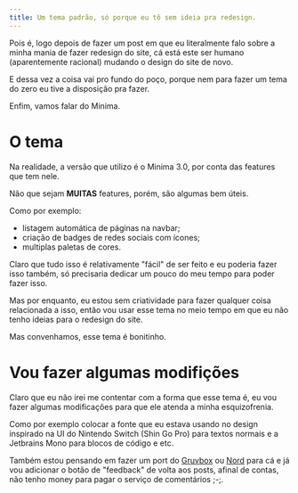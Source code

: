 ```yaml
---
title: Um tema padrão, só porque eu tô sem ideia pra redesign.
---
```


Pois é, logo depois de fazer um post em que eu literalmente falo sobre a minha
mania de fazer redesign do site, cá está este ser humano (aparentemente
racional) mudando o design do site de novo.

E dessa vez a coisa vai pro fundo do poço, porque nem para fazer um tema do
zero eu tive a disposição pra fazer.

Enfim, vamos falar do Minima.

# O tema

Na realidade, a versão que utilizo é o Minima 3.0, por conta das features que
tem nele.

Não que sejam **MUITAS** features, porém, são algumas bem úteis.

Como por exemplo:

- listagem automática de páginas na navbar;
- criação de badges de redes sociais com ícones;
- multiplas paletas de cores.

Claro que tudo isso é relativamente "fácil" de ser feito e eu poderia fazer
isso também, só precisaria dedicar um pouco do meu tempo para poder fazer isso.

Mas por enquanto, eu estou sem criatividade para fazer qualquer coisa
relacionada a isso, então vou usar esse tema no meio tempo em que eu não tenho
ideias para o redesign do site.

Mas convenhamos, esse tema é bonitinho.

# Vou fazer algumas modifições

Claro que eu não irei me contentar com a forma que esse tema é, eu vou fazer
algumas modificações para que ele atenda a minha esquizofrenia.

Como por exemplo colocar a fonte que eu estava usando no design inspirado na UI
do Nintendo Switch (Shin Go Pro) para textos normais e a Jetbrains Mono para
blocos de código e etc.

Também estou pensando em fazer um port do [Gruvbox](https://github.com/morhetz/gruvbox)
ou [Nord](https://nordtheme.com) para cá e já vou adicionar o botão de
"feedback" de volta aos posts, afinal de contas, não tenho money para pagar o
serviço de comentários ;-;.
